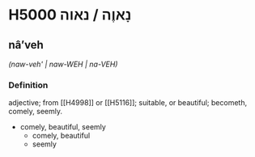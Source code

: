 # H5000 נָאוֶה / נאוה

## nâʼveh

_(naw-veh' | naw-WEH | na-VEH)_

### Definition

adjective; from [[H4998]] or [[H5116]]; suitable, or beautiful; becometh, comely, seemly.

- comely, beautiful, seemly
    - comely, beautiful
    - seemly
